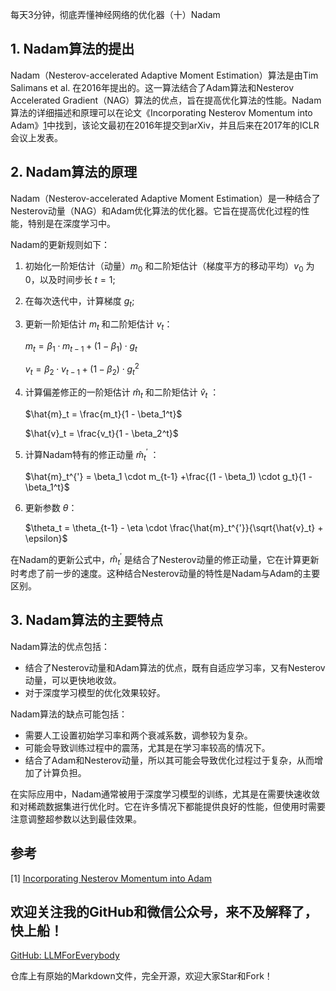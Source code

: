 每天3分钟，彻底弄懂神经网络的优化器（十）Nadam

## 1. Nadam算法的提出
Nadam（Nesterov-accelerated Adaptive Moment Estimation）算法是由Tim Salimans et al. 在2016年提出的。这一算法结合了Adam算法和Nesterov Accelerated Gradient（NAG）算法的优点，旨在提高优化算法的性能。Nadam算法的详细描述和原理可以在论文《Incorporating Nesterov Momentum into Adam》[1](#refer-anchor-1)中找到，该论文最初在2016年提交到arXiv，并且后来在2017年的ICLR会议上发表。

## 2. Nadam算法的原理

Nadam（Nesterov-accelerated Adaptive Moment Estimation）是一种结合了Nesterov动量（NAG）和Adam优化算法的优化器。它旨在提高优化过程的性能，特别是在深度学习中。

Nadam的更新规则如下：

1. 初始化一阶矩估计（动量）$m_0$ 和二阶矩估计（梯度平方的移动平均）$v_0$ 为0，以及时间步长 $t=1$;
2. 在每次迭代中，计算梯度 $g_t$;
3. 更新一阶矩估计 $m_t$ 和二阶矩估计 $v_t$：

   $m_t = \beta_1 \cdot m_{t-1} + (1 - \beta_1) \cdot g_t$

   $v_t = \beta_2 \cdot v_{t-1} + (1 - \beta_2) \cdot g_t^2$

4. 计算偏差修正的一阶矩估计 $\hat{m}_t$ 和二阶矩估计 $\hat{v}_t$ ：

   $\hat{m}_t = \frac{m_t}{1 - \beta_1^t}$

   $\hat{v}_t = \frac{v_t}{1 - \beta_2^t}$

5. 计算Nadam特有的修正动量 $\hat{m}_t^{'}$ ：

   $\hat{m}_t^{'} = \beta_1 \cdot m_{t-1} +\frac{(1 - \beta_1) \cdot g_t}{1 - \beta_1^t}$

6. 更新参数 $\theta$：

   $\theta_t = \theta_{t-1} - \eta \cdot \frac{\hat{m}_t^{'}}{\sqrt{\hat{v}_t} + \epsilon}$

在Nadam的更新公式中，$\hat{m}_t^{'}$ 是结合了Nesterov动量的修正动量，它在计算更新时考虑了前一步的速度。这种结合Nesterov动量的特性是Nadam与Adam的主要区别。

## 3. Nadam算法的主要特点

Nadam算法的优点包括：
- 结合了Nesterov动量和Adam算法的优点，既有自适应学习率，又有Nesterov动量，可以更快地收敛。
- 对于深度学习模型的优化效果较好。

Nadam算法的缺点可能包括：
- 需要人工设置初始学习率和两个衰减系数，调参较为复杂。
- 可能会导致训练过程中的震荡，尤其是在学习率较高的情况下。
- 结合了Adam和Nesterov动量，所以其可能会导致优化过程过于复杂，从而增加了计算负担。

在实际应用中，Nadam通常被用于深度学习模型的训练，尤其是在需要快速收敛和对稀疏数据集进行优化时。它在许多情况下都能提供良好的性能，但使用时需要注意调整超参数以达到最佳效果。   

## 参考

[1] [Incorporating Nesterov Momentum into Adam](https://openreview.net/forum?id=OM0jvwB8jIp57ZJjtNEZ)

## 欢迎关注我的GitHub和微信公众号，来不及解释了，快上船！

[GitHub: LLMForEverybody](https://github.com/luhengshiwo/LLMForEverybody)

仓库上有原始的Markdown文件，完全开源，欢迎大家Star和Fork！